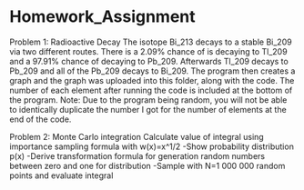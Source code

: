 # Homework_Assignment

Problem 1: Radioactive Decay
  The isotope Bi_213 decays to a stable Bi_209 via two different routes. 
  There is a 2.09% chance of is decaying to Tl_209 and a 97.91% chance of decaying to Pb_209. 
  Afterwards Tl_209 decays to Pb_209 and all of the Pb_209 decays to Bi_209. 
  The program then creates a graph and the graph was uploaded into this folder, along with the code. 
  The number of each element after running the code is included at the bottom of the program.
  Note: Due to the program being random, you will not be able to identically duplicate the number I got for the number of elements at the end of the code.
  
  
Problem 2: Monte Carlo integration
  Calculate value of integral using importance sampling formula with w(x)=x^1/2
  -Show probability distribution p(x)
  -Derive transformation formula for generation random numbers between zero and one for distribution
  -Sample with N=1 000 000 random points and evaluate integral

